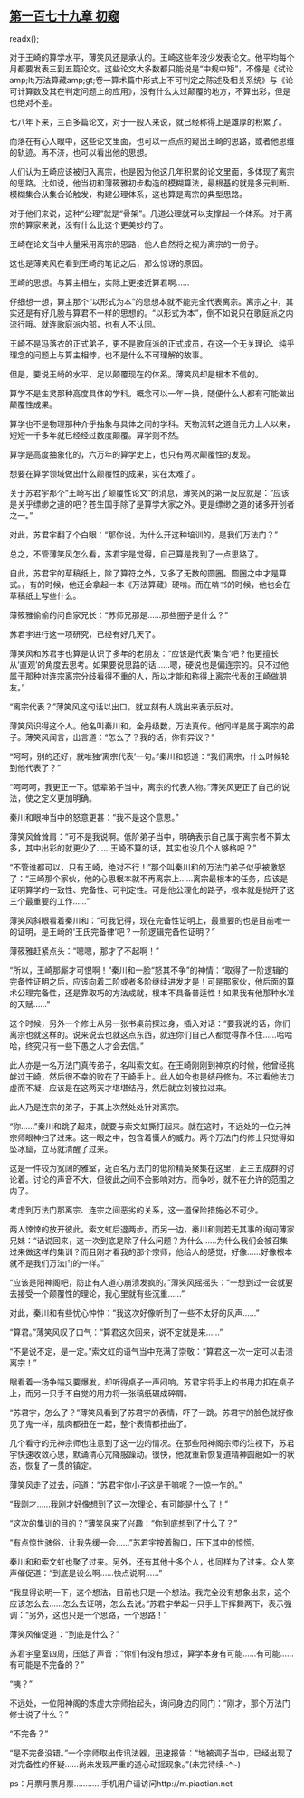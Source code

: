 ## [第一百七十九章 初窥](https://www.xxbiquge.com/11_11207/9056368.html)
readx();

  对于王崎的算学水平，薄笑风还是承认的。王崎这些年没少发表论文。他平均每个月都要发表三到五篇论文。这些论文大多数都只能说是“中规中矩”，不像是《试论amp;lt;万法算藏amp;gt;卷一算术篇中形式上不可判定之陈述及相关系统》与《论可计算数及其在判定问题上的应用》，没有什么太过颠覆的地方，不算出彩，但是也绝对不差。

  七八年下来，三百多篇论文，对于一般人来说，就已经称得上是雄厚的积累了。

  而落在有心人眼中，这些论文里面，也可以一点点的窥出王崎的思路，或者他思维的轨迹。再不济，也可以看出他的思想。

  人们认为王崎应该被归入离宗，也是因为他这几年积累的论文里面，多体现了离宗的思路。比如说，他当初和薄筱雅初步构造的模糊算法，最根基的就是多元判断、模糊集合从集合论触发，构建公理体系，这也算是离宗的典型思路。

  对于他们来说，这种“公理”就是“骨架”。几道公理就可以支撑起一个体系。对于离宗的算家来说，没有什么比这个更美妙的了。

  王崎在论文当中大量采用离宗的思路，他人自然将之视为离宗的一份子。

  这也是薄笑风在看到王崎的笔记之后，那么惊讶的原因。

  王崎的思想。与算主相左，实际上更接近算君啊……

  仔细想一想，算主那个“以形式为本”的思想本就不能完全代表离宗。离宗之中，其实还是有好几股与算君不一样的思想的。“以形式为本”，倒不如说只在歌庭派之内流行哦。就连歌庭派内部，也有人不认同。

  王崎不是冯落衣的正式弟子，更不是歌庭派的正式成员，在这一个无关理论、纯乎理念的问题上与算主相悖，也不是什么不可理解的故事。

  但是，要说王崎的水平，足以颠覆现在的体系。薄笑风却是根本不信的。

  算学不是生灵那种高度具体的学科。概念可以一年一换，随便什么人都有可能做出颠覆性成果。

  算学也不是物理那种介乎抽象与具体之间的学科。天物流转之道自元力上人以来，短短一千多年就已经经过数度颠覆。算学则不然。

  算学是高度抽象化的，六万年的算学史上，也只有两次颠覆性的发现。

  想要在算学领域做出什么颠覆性的成果，实在太难了。

  关于苏君宇那个“王崎写出了颠覆性论文”的消息，薄笑风的第一反应就是：“应该是关乎缥缈之道的吧？苍生国手除了是算学大家之外。更是缥缈之道的诸多开创者之一。”

  对此，苏君宇翻了个白眼：“那你说，为什么开这种培训的，是我们万法门？”

  总之，不管薄笑风怎么看，苏君宇是觉得，自己算是找到了一点思路了。

  自此，苏君宇的草稿纸上，除了算符之外，又多了无数的圆圈。圆圈之中才是算式。，有的时候，他还会拿起一本《万法算藏》硬啃。而在啃书的时候，他也会在草稿纸上写些什么。

  薄筱雅偷偷的问自家兄长：“苏师兄那是……那些圈子是什么？”

  苏君宇进行这一项研究，已经有好几天了。

  薄笑风和苏君宇也算是认识了多年的老朋友：“应该是代表‘集合’吧？他更擅长从‘直观’的角度去思考。如果要说思路的话……嗯，硬说也是偏连宗的。只不过他属于那种对连宗离宗分歧看得不重的人，所以才能和称得上离宗代表的王崎做朋友。”

  “离宗代表？”薄笑风这句话以出口。就立刻有人跳出来表示反对。

  薄笑风识得这个人。他名叫秦川和，金丹级数，万法真传。他同样是属于离宗的弟子。薄笑风闻言，出言道：“怎么了？我的话，你有异议？”

  “呵呵，别的还好，就唯独‘离宗代表’一句。”秦川和怒道：“我们离宗，什么时候轮到他代表了？”

  “呵呵呵，我更正一下。低辈弟子当中，离宗的代表人物。”薄笑风更正了自己的说法，使之定义更加明确。

  秦川和眼神当中的怒意更甚：“我不是这个意思。”

  薄笑风耸耸肩：“可不是我说啊。低阶弟子当中，明确表示自己属于离宗者不算太多，其中出彩的就更少了……王崎不算的话，其实也没几个人够格吧？”

  “不管谁都可以，只有王崎，绝对不行！”那个叫秦川和的万法门弟子似乎被激怒了：“王崎那个家伙，他的心思根本就不再离宗上……离宗最根本的任务，应该是证明算学的一致性、完备性、可判定性。可是他公理化的路子，根本就是抛开了这三个最重要的工作……”

  薄笑风斜眼看着秦川和：“可我记得，现在完备性证明上，最重要的也是目前唯一的证明，是王崎的‘王氏完备律’吧？一阶逻辑完备性证明？”

  薄筱雅赶紧点头：“嗯嗯，那才了不起啊！”

  “所以，王崎那厮才可恨啊！”秦川和一脸“怒其不争”的神情：“取得了一阶逻辑的完备性证明之后，应该向着二阶或者多阶继续进发才是！可是那家伙，他后面的算术公理完备性，还是靠取巧的方法成就，根本不具备普适性！如果我有他那种水准的天赋……”

  这个时候，另外一个修士从另一张书桌前探过身，插入对话：“要我说的话，你们离宗也就这样的。说来说去也就这点东西，就连你们自己人都觉得靠不住……哈哈哈，终究只有一些下愚之人才会去信。”

  此人亦是一名万法门真传弟子，名叫索文虹。在王崎刚刚到神京的时候，他曾经挑衅过王崎，然后很不幸的败在了王崎手上。此人如今也是结丹修为。不过看他法力虚而不凝，应该是在这两天才堪堪结丹，然后就立刻被拉过来。

  此人乃是连宗的弟子，于其上次然处处针对离宗。

  “你……”秦川和跳了起来，就要与索文虹撕打起来。就在这时，不远处的一位元神宗师眼神扫了过来。这一眼之中，包含着慑人的威力。两个万法门的修士只觉得如坠冰窟，立马就清醒了过来。

  这是一件较为宽阔的雅室，近百名万法门的低阶精英聚集在这里，正三五成群的讨论着。讨论的声音不大，但彼此之间不会影响对方。而争吵，就不在允许的范围之内了。

  考虑到万法门那离宗、连宗之间恶劣的关系，这一道保险措施必不可少。

  两人悻悻的放开彼此。索文虹后退两步。而另一边，秦川和则若无其事的询问薄家兄妹：“话说回来，这一次到底是除了什么问题？为什么……为什么我们会被召集过来做这样的集训？而且刚才看我的那个宗师，他给人的感觉，好像……好像根本就不是我们万法门的一样。”

  “应该是阳神阁吧，防止有人道心崩溃发疯的。”薄笑风摇摇头：“一想到过一会就要去接受一个颠覆性的理论，我心里就有些沉重……”

  对此，秦川和有些忧心忡忡：“我这次好像听到了一些不太好的风声……”

  “算君。”薄笑风叹了口气：“算君这次回来，说不定就是来……”

  “不是说不定，是一定。”索文虹的语气当中充满了崇敬：“算君这一次一定可以击溃离宗！”

  眼看着一场争端又要爆发，却听得桌子一声闷响，苏君宇将手上的书用力扣在桌子上，而另一只手不自觉的用力将一张稿纸碾成碎屑。

  “苏君宇，怎么了？”薄笑风看到了苏君宇的表情，吓了一跳。苏君宇的脸色就好像见了鬼一样，肌肉都扭在一起，整个表情都扭曲了。

  几个看守的元神宗师也注意到了这一边的情况。在那些阳神阁宗师的注视下，苏君宇快速收敛心思，默诵清心咒降服躁动。很快，他就重新恢复道精神圆融如一的状态，恢复了一贯的镇定。

  薄笑风走了过去，问道：“苏君宇你小子这是干嘛呢？一惊一乍的。”

  “我刚才……我刚才好像想到了这一次理论，有可能是什么了！”

  “这次的集训的目的？”薄笑风来了兴趣：“你到底想到了什么了？”

  “有点惊世骇俗，让我先缓一会……”苏君宇按着胸口，压下其中的惊慌。

  秦川和和索文虹也聚了过来。另外，还有其他十多个人，也同样为了过来。众人笑声催促道：“到底是设么啊……快点说啊……”

  “我显得说明一下，这个想法，目前也只是一个想法。我完全没有想象出来，这个应该怎么去……怎么去证明，怎么去说。”苏君宇举起一只手上下挥舞两下，表示强调：“另外，这也只是一个思路，一个思路！”

  薄笑风催促道：“到底是什么？”

  苏君宇皇室四周，压低了声音：“你们有没有想过，算学本身有可能……有可能……有可能是不完备的？”

  “咦？”

  不远处，一位阳神阁的炼虚大宗师抬起头，询问身边的同门：“刚才，那个万法门修士说了什么？”

  “不完备？”

  “是不完备没错。”一个宗师取出传讯法器，迅速报告：“地被调子当中，已经出现了对完备性的怀疑……尚未发现严重的道心动摇现象。”(未完待续~^~)

  ps：月票月票月票…………手机用户请访问http://m.piaotian.net
